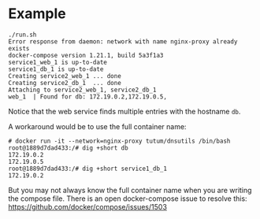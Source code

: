 # Example

```
./run.sh 
Error response from daemon: network with name nginx-proxy already exists
docker-compose version 1.21.1, build 5a3f1a3
service1_web_1 is up-to-date
service1_db_1 is up-to-date
Creating service2_web_1 ... done
Creating service2_db_1  ... done
Attaching to service2_web_1, service2_db_1
web_1  | Found for db: 172.19.0.2,172.19.0.5,
```

Notice that the web service finds multiple entries with the hostname `db`.

A workaround would be to use the full container name:

```
# docker run -it --network=nginx-proxy tutum/dnsutils /bin/bash
root@1889d7dad433:/# dig +short db
172.19.0.2
172.19.0.5
root@1889d7dad433:/# dig +short service1_db_1
172.19.0.2
```

But you may not always know the full container name when you are writing the compose file. There is an open docker-compose issue to resolve this: https://github.com/docker/compose/issues/1503

